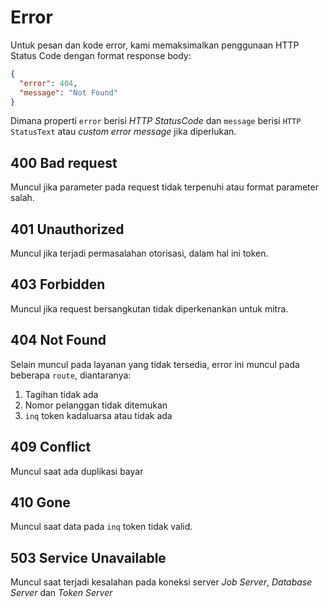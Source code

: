 # Error

Untuk pesan dan kode error, kami memaksimalkan penggunaan HTTP Status Code dengan format response body:

```json
{
  "error": 404,
  "message": "Not Found"
}
```

Dimana properti `error` berisi _HTTP StatusCode_ dan `message` berisi `HTTP StatusText` atau _custom error message_ jika diperlukan.

## 400 Bad request

Muncul jika parameter pada request tidak terpenuhi atau format parameter salah.

## 401 Unauthorized

Muncul jika terjadi permasalahan otorisasi, dalam hal ini token.

## 403 Forbidden

Muncul jika request bersangkutan tidak diperkenankan untuk mitra.

## 404 Not Found

Selain muncul pada layanan yang tidak tersedia, error ini muncul pada beberapa `route`, diantaranya:

1. Tagihan tidak ada
2. Nomor pelanggan tidak ditemukan
3. `inq` token kadaluarsa atau tidak ada

## 409 Conflict

Muncul saat ada duplikasi bayar

## 410 Gone

Muncul saat data pada `inq` token tidak valid.

## 503 Service Unavailable

Muncul saat terjadi kesalahan pada koneksi server _Job Server_, _Database Server_ dan _Token Server_

